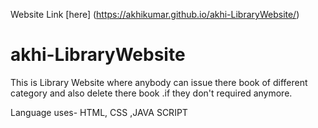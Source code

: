 Website Link [here] (https://akhikumar.github.io/akhi-LibraryWebsite/)

# akhi-LibraryWebsite
This is Library Website where anybody can issue there book of different category and also delete there book .if they don't required anymore.

Language uses- HTML, CSS ,JAVA SCRIPT
